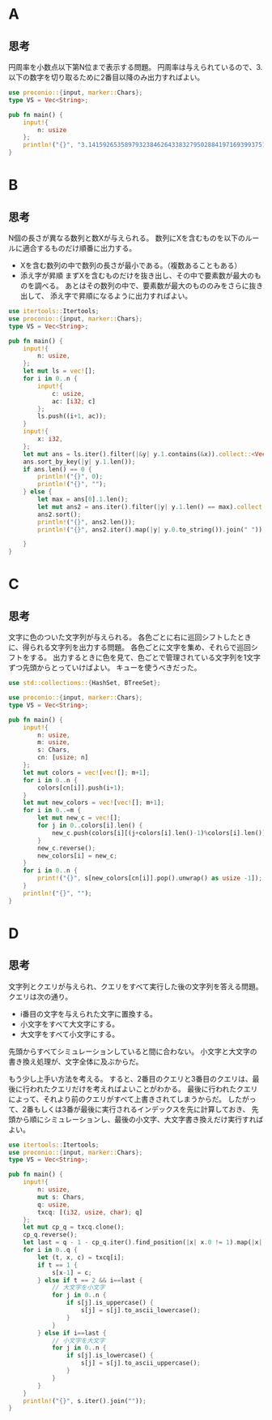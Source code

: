 # A
## 思考
円周率を小数点以下第N位まで表示する問題。
円周率は与えられているので、3.以下の数字を切り取るために2番目以降のみ出力すればよい。
```rust
use proconio::{input, marker::Chars};
type VS = Vec<String>;

pub fn main() {
    input!{
        n: usize
    };
    println!("{}", "3.1415926535897932384626433832795028841971693993751058209749445923078164062862089986280348253421170679".split_at(n+2).0);
}
```

# B
## 思考
N個の長さが異なる数列と数Xが与えられる。
数列にXを含むものを以下のルールに適合するものだけ順番に出力する。
- Xを含む数列の中で数列の長さが最小である。（複数あることもある）
- 添え字が昇順
まずXを含むものだけを抜き出し、その中で要素数が最大のものを調べる。
あとはその数列の中で、要素数が最大のもののみをさらに抜き出して、
添え字で昇順になるように出力すればよい。
```rust
use itertools::Itertools;
use proconio::{input, marker::Chars};
type VS = Vec<String>;

pub fn main() {
    input!{
        n: usize,
    };
    let mut ls = vec![];
    for i in 0..n {
        input!{
            c: usize,
            ac: [i32; c]
        };
        ls.push((i+1, ac));
    }
    input!{
        x: i32,
    };
    let mut ans = ls.iter().filter(|&y| y.1.contains(&x)).collect::<Vec<_>>();
    ans.sort_by_key(|y| y.1.len());
    if ans.len() == 0 {
        println!("{}", 0);
        println!("{}", "");
    } else {
        let max = ans[0].1.len();
        let mut ans2 = ans.iter().filter(|y| y.1.len() == max).collect::<Vec<_>>();
        ans2.sort();
        println!("{}", ans2.len());
        println!("{}", ans2.iter().map(|y| y.0.to_string()).join(" "));

    }
}
```

# C
## 思考
文字に色のついた文字列が与えられる。
各色ごとに右に巡回シフトしたときに、得られる文字列を出力する問題。
各色ごとに文字を集め、それらで巡回シフトをする。
出力するときに色を見て、色ごとで管理されている文字列を1文字ずつ先頭からとっていけばよい。
キューを使うべきだった。
```rust
use std::collections::{HashSet, BTreeSet};

use proconio::{input, marker::Chars};
type VS = Vec<String>;

pub fn main() {
    input!{
        n: usize,
        m: usize,
        s: Chars,
        cn: [usize; n]
    };
    let mut colors = vec![vec![]; m+1];
    for i in 0..n {
        colors[cn[i]].push(i+1);
    }
    let mut new_colors = vec![vec![]; m+1];
    for i in 0..=m {
        let mut new_c = vec![];
        for j in 0..colors[i].len() {
            new_c.push(colors[i][(j+colors[i].len()-1)%colors[i].len()]);
        }
        new_c.reverse();
        new_colors[i] = new_c;
    }
    for i in 0..n {
        print!("{}", s[new_colors[cn[i]].pop().unwrap() as usize -1]);
    }
    println!("{}", "");
}
```

# D
## 思考
文字列とクエリが与えられ、クエリをすべて実行した後の文字列を答える問題。
クエリは次の通り。

- i番目の文字を与えられた文字に置換する。
- 小文字をすべて大文字にする。
- 大文字をすべて小文字にする。

先頭からすべてシミュレーションしていると間に合わない。
小文字と大文字の書き換え処理が、文字全体に及ぶからだ。

もう少し上手い方法を考える。
すると、2番目のクエリと3番目のクエリは、最後に行われたクエリだけを考えればよいことがわかる。
最後に行われたクエリによって、それより前のクエリがすべて上書きされてしまうからだ。
したがって、2番もしくは3番が最後に実行されるインデックスを先に計算しておき、
先頭から順にシミュレーションし、最後の小文字、大文字書き換えだけ実行すればよい。
```rust
use itertools::Itertools;
use proconio::{input, marker::Chars};
type VS = Vec<String>;

pub fn main() {
    input!{
        n: usize,
        mut s: Chars,
        q: usize,
        txcq: [(i32, usize, char); q]
    };
    let mut cp_q = txcq.clone();
    cp_q.reverse();
    let last = q - 1 - cp_q.iter().find_position(|x| x.0 != 1).map(|x| x.0).unwrap_or(0);
    for i in 0..q {
        let (t, x, c) = txcq[i];
        if t == 1 {
            s[x-1] = c;
        } else if t == 2 && i==last {
            // 大文字を小文字
            for j in 0..n {
                if s[j].is_uppercase() {
                    s[j] = s[j].to_ascii_lowercase();
                }
            }
        } else if i==last {
            // 小文字を大文字
            for j in 0..n {
                if s[j].is_lowercase() {
                    s[j] = s[j].to_ascii_uppercase();
                }
            }
        }
    }
    println!("{}", s.iter().join(""));
}
```